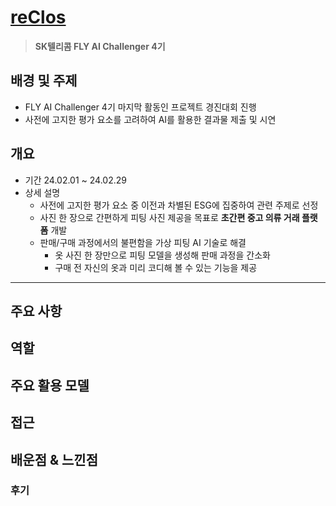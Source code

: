 # [reClos](https://github.com/SKT-FLYAI-Reclos/Reclos-AI)
> **SK텔리콤 FLY AI Challenger 4기**
## 배경 및 주제
- FLY AI Challenger 4기 마지막 활동인 프로젝트 경진대회 진행
- 사전에 고지한 평가 요소를 고려하여 AI를 활용한 결과물 제출 및 시연

## 개요
- 기간
  24.02.01 ~ 24.02.29
- 상세 설명
  - 사전에 고지한 평가 요소 중 이전과 차별된 ESG에 집중하여 관련 주제로 선정
  - 사진 한 장으로 간편하게 피팅 사진 제공을 목표로 **초간편 중고 의류 거래 플랫폼** 개발
  - 판매/구매 과정에서의 불편함을 가상 피팅 AI 기술로 해결
    - 옷 사진 한 장만으로 피팅 모델을 생성해 판매 과정을 간소화
    - 구매 전 자신의 옷과 미리 코디해 볼 수 있는 기능을 제공
---

## 주요 사항

## 역할

## 주요 활용 모델

## 접근

## 배운점 & 느낀점



### 후기

